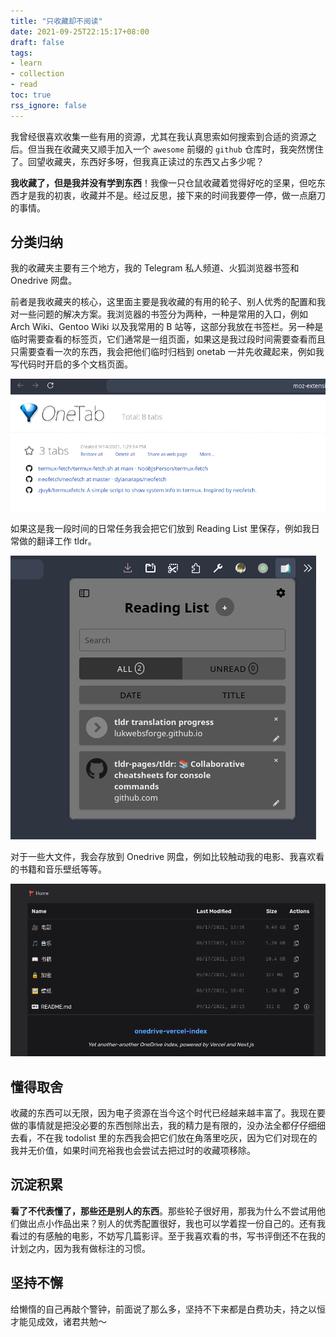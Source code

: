 ```yaml
---
title: "只收藏却不阅读"
date: 2021-09-25T22:15:17+08:00
draft: false
tags:
- learn
- collection
- read
toc: true
rss_ignore: false
---
```


我曾经很喜欢收集一些有用的资源，尤其在我认真思索如何搜索到合适的资源之后。但当我在收藏夹又顺手加入一个 `awesome` 前缀的 `github` 仓库时，我突然愣住了。回望收藏夹，东西好多呀，但我真正读过的东西又占多少呢？

<!--more-->

**我收藏了，但是我并没有学到东西**！我像一只仓鼠收藏着觉得好吃的坚果，但吃东西才是我的初衷，收藏并不是。经过反思，接下来的时间我要停一停，做一点磨刀的事情。

## 分类归纳

我的收藏夹主要有三个地方，我的 Telegram 私人频道、火狐浏览器书签和 Onedrive 网盘。

前者是我收藏夹的核心，这里面主要是我收藏的有用的轮子、别人优秀的配置和我对一些问题的解决方案。我浏览器的书签分为两种，一种是常用的入口，例如 Arch Wiki、Gentoo Wiki 以及我常用的 B 站等，这部分我放在书签栏。另一种是临时需要查看的标签页，它们通常是一组页面，如果这是我过段时间需要查看而且只需要查看一次的东西，我会把他们临时归档到 onetab 一并先收藏起来，例如我写代码时开启的多个文档页面。

![](onetab.png)

如果这是我一段时间的日常任务我会把它们放到 Reading List 里保存，例如我日常做的翻译工作 tldr。

![](reading-list.png)

对于一些大文件，我会存放到 Onedrive 网盘，例如比较触动我的电影、我喜欢看的书籍和音乐壁纸等等。

![](onedrive.png)

## 懂得取舍

收藏的东西可以无限，因为电子资源在当今这个时代已经越来越丰富了。我现在要做的事情就是把没必要的东西刨除出去，我的精力是有限的，没办法全都仔仔细细去看，不在我 todolist 里的东西我会把它们放在角落里吃灰，因为它们对现在的我并无价值，如果时间充裕我也会尝试去把过时的收藏项移除。

## 沉淀积累

**看了不代表懂了，那些还是别人的东西**。那些轮子很好用，那我为什么不尝试用他们做出点小作品出来？别人的优秀配置很好，我也可以学着捏一份自己的。还有我看过的有感触的电影，不妨写几篇影评。至于我喜欢看的书，写书评倒还不在我的计划之内，因为我有做标注的习惯。

## 坚持不懈

给懒惰的自己再敲个警钟，前面说了那么多，坚持不下来都是白费功夫，持之以恒才能见成效，诸君共勉～
